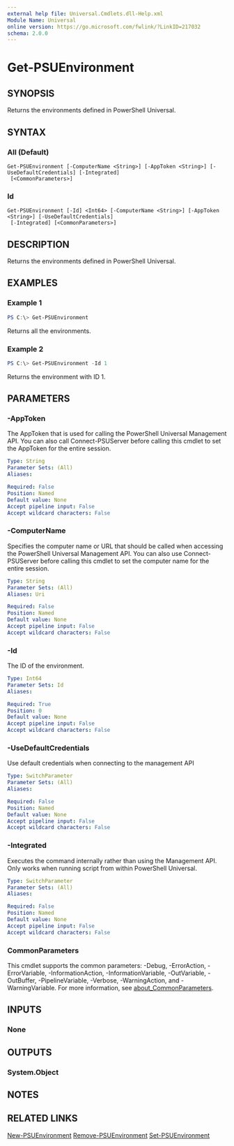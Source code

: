 ```yaml
---
external help file: Universal.Cmdlets.dll-Help.xml
Module Name: Universal
online version: https://go.microsoft.com/fwlink/?LinkID=217032
schema: 2.0.0
---
```


# Get-PSUEnvironment

## SYNOPSIS
Returns the environments defined in PowerShell Universal.

## SYNTAX

### All (Default)
```
Get-PSUEnvironment [-ComputerName <String>] [-AppToken <String>] [-UseDefaultCredentials] [-Integrated]
 [<CommonParameters>]
```

### Id
```
Get-PSUEnvironment [-Id] <Int64> [-ComputerName <String>] [-AppToken <String>] [-UseDefaultCredentials]
 [-Integrated] [<CommonParameters>]
```

## DESCRIPTION
Returns the environments defined in PowerShell Universal.

## EXAMPLES

### Example 1
```powershell
PS C:\> Get-PSUEnvironment
```

Returns all the environments.

### Example 2
```powershell
PS C:\> Get-PSUEnvironment -Id 1
```

Returns the environment with ID 1. 

## PARAMETERS

### -AppToken
The AppToken that is used for calling the PowerShell Universal Management API. You can also call Connect-PSUServer before calling this cmdlet to set the AppToken for the entire session.


```yaml
Type: String
Parameter Sets: (All)
Aliases:

Required: False
Position: Named
Default value: None
Accept pipeline input: False
Accept wildcard characters: False
```

### -ComputerName
Specifies the computer name or URL that should be called when accessing the PowerShell Universal Management API. You can also use Connect-PSUServer before calling this cmdlet to set the computer name for the entire session. 

```yaml
Type: String
Parameter Sets: (All)
Aliases: Uri

Required: False
Position: Named
Default value: None
Accept pipeline input: False
Accept wildcard characters: False
```

### -Id
The ID of the environment.

```yaml
Type: Int64
Parameter Sets: Id
Aliases:

Required: True
Position: 0
Default value: None
Accept pipeline input: False
Accept wildcard characters: False
```

### -UseDefaultCredentials
Use default credentials when connecting to the management API

```yaml
Type: SwitchParameter
Parameter Sets: (All)
Aliases:

Required: False
Position: Named
Default value: None
Accept pipeline input: False
Accept wildcard characters: False
```

### -Integrated
Executes the command internally rather than using the Management API. Only works when running script from within PowerShell Universal. 

```yaml
Type: SwitchParameter
Parameter Sets: (All)
Aliases:

Required: False
Position: Named
Default value: None
Accept pipeline input: False
Accept wildcard characters: False
```

### CommonParameters
This cmdlet supports the common parameters: -Debug, -ErrorAction, -ErrorVariable, -InformationAction, -InformationVariable, -OutVariable, -OutBuffer, -PipelineVariable, -Verbose, -WarningAction, and -WarningVariable. For more information, see [about_CommonParameters](http://go.microsoft.com/fwlink/?LinkID=113216).

## INPUTS

### None

## OUTPUTS

### System.Object
## NOTES

## RELATED LINKS

[New-PSUEnvironment](New-PSUEnvironment.md)
[Remove-PSUEnvironment](Remove-PSUEnvironment.md)
[Set-PSUEnvironment](Set-PSUEnvironment.md)